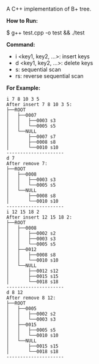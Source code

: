 A C++ implementation of B+ tree.

**How to Run:**

$ g++ test.cpp -o test && ./test

**Command:**

- i <key1, key2, ...>: insert keys
- d <key1, key2, ...>: delete keys
- s:                   sequential scan
- rs:                  reverse sequential scan

**For Example:**

```
i 7 8 10 3 5 
After insert 7 8 10 3 5:
├──ROOT
│   ├──0007
│   │   ├──0003 s3
│   │   └──0005 s5
│   └──NULL
│       ├──0007 s7
│       ├──0008 s8
│       └──0010 s10
---------------------
d 7
After remove 7:
├──ROOT
│   ├──0008
│   │   ├──0003 s3
│   │   └──0005 s5
│   └──NULL
│       ├──0008 s8
│       └──0010 s10
---------------------
i 12 15 18 2
After insert 12 15 18 2:
├──ROOT
│   ├──0008
│   │   ├──0002 s2
│   │   ├──0003 s3
│   │   └──0005 s5
│   ├──0012
│   │   ├──0008 s8
│   │   └──0010 s10
│   └──NULL
│       ├──0012 s12
│       ├──0015 s15
│       └──0018 s18
---------------------
d 8 12
After remove 8 12:
├──ROOT
│   ├──0005
│   │   ├──0002 s2
│   │   └──0003 s3
│   ├──0015
│   │   ├──0005 s5
│   │   └──0010 s10
│   └──NULL
│       ├──0015 s15
│       └──0018 s18
---------------------
```